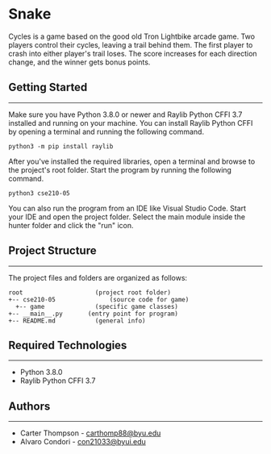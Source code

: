 # Snake

Cycles is a game based on the good old Tron Lightbike arcade game. Two players control their cycles, leaving a trail behind them. The first player to crash into either player's trail loses. The score increases for each direction change, and the winner gets bonus points.

## Getting Started

---

Make sure you have Python 3.8.0 or newer and Raylib Python CFFI 3.7 installed and running on your machine. You can install Raylib Python CFFI by opening a terminal and running the following command.

```
python3 -m pip install raylib
```

After you've installed the required libraries, open a terminal and browse to the project's root folder. Start the program by running the following command.

```
python3 cse210-05
```

You can also run the program from an IDE like Visual Studio Code. Start your IDE and open the
project folder. Select the main module inside the hunter folder and click the "run" icon.

## Project Structure

---

The project files and folders are organized as follows:

```
root                    (project root folder)
+-- cse210-05               (source code for game)
  +-- game              (specific game classes)
+-- __main__.py       (entry point for program)
+-- README.md           (general info)
```

## Required Technologies

---

- Python 3.8.0
- Raylib Python CFFI 3.7

## Authors

---

- Carter Thompson - carthomp88@byu.edu
- Alvaro Condori - con21033@byui.edu
